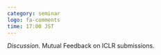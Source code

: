 ```yaml
---
category: seminar
logo: fa-comments
time: 17:00 JST
---
```


*Discussion.* Mutual Feedback on ICLR submissions.

